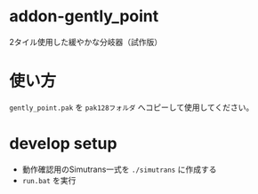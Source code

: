 # addon-gently_point
2タイル使用した緩やかな分岐器（試作版）

# 使い方
`gently_point.pak` を `pak128フォルダ` へコピーして使用してください。

# develop setup

- 動作確認用のSimutrans一式を `./simutrans` に作成する
- `run.bat` を実行

